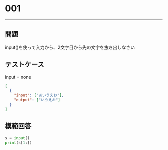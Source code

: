 # 001

---

## 問題

input()を使って入力から、2文字目から先の文字を抜き出しなさい

## テストケース

input = none

```json
[
  {
    "input": ["あいうえお"],
    "output": ["いうえお"]
  }
]
```

## 模範回答

```python
s = input()
print(s[1:])
```
